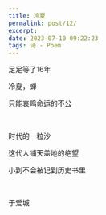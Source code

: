 ```yaml
---
title: 冷夏
permalink: post/12/
excerpt: 
date: 2023-07-10 09:22:23
tags: 诗 - Poem
---
```


足足等了16年

冷夏，蝉

只能哀鸣命运的不公

<br>

时代的一粒沙

这代人铺天盖地的绝望

小到不会被记到历史书里

<br>

于爱城